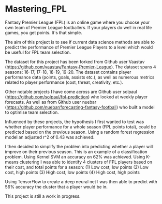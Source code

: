 # Mastering_FPL
Fantasy Premier League (FPL) is an online game where you choose your own team of Premier League footballers. If your players do well in real life games, you get points. It's that simple. 

The aim of this project is to see if current data science methods are able to predict the performance of Premier League Players to a level which would be useful for FPL team selection. 

The dataset for this project has been forked from Github user Vaastav (https://github.com/vaastav/Fantasy-Premier-League). The dataset spans 4 seasons: 16-17, 17-18, 18-19, 19-20. The dataset contains player performance data (points, goals, assists etc.), as well as numerous metrics related to player performance (cost, threat, creativity, etc.). 

Other notable projects I have come across are Github user solpaul (https://github.com/solpaul/fpl-prediction) who looked at weekly player forecasts. As well as from Github user nuebar (https://github.com/nuebar/forecasting-fantasy-football) who built a model to optimise team selection. 

Influenced by these projects, the hypothesis I first wanted to test was whether player performance for a whole season (FPL points total), could be predicted based on the previous season. Using a random forest regression model an adjusted r^2 of 0.43 was achieved. 

I then decided to simplify the problem into predicting whether a player will improve on their previous season. This is an example of a classification problem. Using Kernel SVM an accuracy on 62% was achieved. 
Using K-means clustering I was able to identify 4 clusters of FPL players based on their cost, and total points for a season: 
(1) Low cost, low points 
(2) Low cost, high points 
(3) High cost, low points 
(4) High cost, high points 

Using TensorFlow to create a deep neural net I was then able to predict with 56% accuracy the cluster that a player would be in.

This project is still a work in progress.

